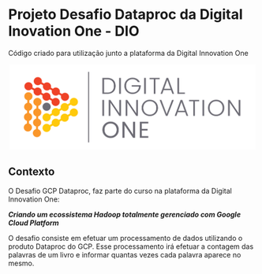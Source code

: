 # Projeto Desafio Dataproc da Digital Inovation One - DIO

Código criado para utilização junto a plataforma da Digital Innovation One

<p align="center"><img src="./DIO.png" width="500"></p>

## Contexto

O Desafio GCP Dataproc, faz parte do curso na plataforma da Digital Innovation One: 

__*Criando um ecossistema Hadoop totalmente gerenciado com Google Cloud Platform*__ 

O desafio consiste em efetuar um processamento de dados utilizando o produto Dataproc do GCP. Esse processamento irá efetuar a contagem das palavras de um livro e informar quantas vezes cada palavra aparece no mesmo.
